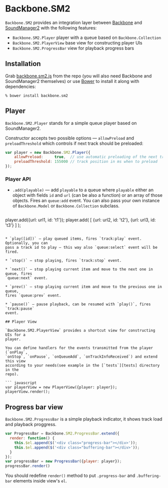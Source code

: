 Backbone.SM2
============

`Backbone.SM2` provides an integration layer between [Backbone][backbone] and
[SoundManager2][soundmanager2] with the following features:

* `Backbone.SM2.Player` player with a queue based on `Backbone.Collection`
* `Backbone.SM2.PlayerView` base view for constructing player UIs
* `Backbone.SM2.ProgressBar` view for playback progress bars

## Installation

Grab [backbone.sm2.js][builtjs] from the repo (you will also need Backbone and
SoundManager2 themselves) or use [Bower][bower] to install it along with
dependencies:

```
% bower install backbone.sm2
```

## Player

`Backbone.SM2.Player` stands for a simple queue player based on SoundManager2.

Constructor accepts two possible options — `allowPreload` and `preloadThreshold`
which controls if next track should be preloaded:

``` javascript
var player = new Backbone.SM2.Player({
    allowPreload:     true,  // use automatic preloading of the next track
    preloadThreshold: 155000 // track position in ms when to preload
});
```

### Player API

* `.add(playable)` — add `playable` to a queue where `playable` either an object
  with fields `id` and `url` (can be also a function) or an array of those
  objects. Fires an `queue:add` event. You can also pass your own instance of
  `Backbone.Model` or `Backbone.Collection` subclass.

  ``` javascript
player.add({url: url1, id: 't1'});
player.add(
    [
        {url: url2, id: 't2'},
        {url: url3, id: 't3'}
    ]
);
  ```

* `play([id])` — play queued items, fires `track:play` event. Optionally, you can
  pass a track id to play — this way also `queue:select` event will be fired.

* `stop()` — stop playing, fires `track:stop` event.

* `next()` — stop playing current item and move to the next one in queue, fires
  `queue:next` event.

* `prev()` — stop playing current item and move to the previous one in queue,
  fires `queue:prev` event.

* `pause()` — pause playback, can be resumed with `play()`, fires `track:pause`
  event.

## Player View

`Backbone.SM2.PlayerView` provides a shortcut view for constructing UIs for a
player.

You can define handlers for the events transmitted from the player (`onPlay`,
`onStop`, `onPause`, `onQueueAdd`, `onTrackInfoReceived`) and extend this view
according to your needs(see example in the [`tests`][tests] directory in the
repo).

``` javascript
var playerView = new PlayerView({player: player});
playerView.render();
```

## Progress bar view

`Backbone.SM2.ProgressBar` is a simple playback indicator, it shows track load
and playback proggress.

``` javascript
var ProgressBar = Backbone.SM2.ProgressBar.extend({
  render: function() {
    this.$el.append($('<div class="progress-bar"></div>'));
    this.$el.append($('<div class="buffering-bar"></div>'));
  }
});
var progressBar = new ProgressBar({player: player});
progressBar.render()
```

You should redefine `render()` method to put `.progress-bar` and
`.buffering-bar` elements inside view's `el`.

[soundmanager2]: http://www.schillmania.com/projects/soundmanager2/
[backbone]: http://backbonejs.org/
[builtjs]: https://raw.github.com/dreamindustries/backbone.sm2/master/backbone.sm2.js
[bower]: http://twitter.github.com/bower/
[tests]: https://github.com/dreamindustries/backbone.sm2/blob/master/tests/index.html
